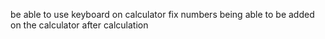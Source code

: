 be able to use keyboard on calculator
fix numbers being able to be added on the calculator after calculation

